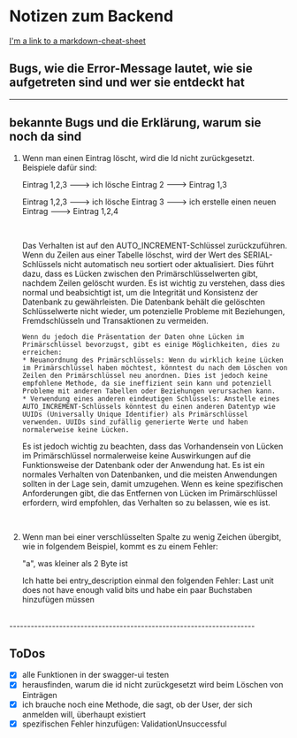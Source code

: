 # Notizen zum Backend
[I'm a link to a markdown-cheat-sheet](https://github.com/adam-p/markdown-here/wiki/Markdown-Cheatsheet)

## Bugs, wie die Error-Message lautet, wie sie aufgetreten sind und wer sie entdeckt hat

------------------------------------------------------------------------------------

## bekannte Bugs und die Erklärung, warum sie noch da sind
1. <p>Wenn man einen Eintrag löscht, wird die Id nicht zurückgesetzt. Beispiele dafür sind:</p>
   <p>Eintrag 1,2,3    --->   ich lösche Eintrag 2   --->   Eintrag 1,3</p>
   <p>Eintrag 1,2,3   --->   ich lösche Eintrag 3   --->   ich erstelle einen neuen Eintrag   --->   Eintrag 1,2,4</p>
   <br>
   <p>Das Verhalten ist auf den AUTO_INCREMENT-Schlüssel zurückzuführen. Wenn du Zeilen aus einer Tabelle löschst, wird der Wert des SERIAL-Schlüssels nicht automatisch neu sortiert oder aktualisiert. Dies führt dazu, dass es Lücken zwischen den Primärschlüsselwerten gibt, nachdem Zeilen gelöscht wurden. Es ist wichtig zu verstehen, dass dies normal und beabsichtigt ist, um die Integrität und Konsistenz der Datenbank zu gewährleisten. Die Datenbank behält die gelöschten Schlüsselwerte nicht wieder, um potenzielle Probleme mit Beziehungen, Fremdschlüsseln und Transaktionen zu vermeiden.</p>
       
       Wenn du jedoch die Präsentation der Daten ohne Lücken im Primärschlüssel bevorzugst, gibt es einige Möglichkeiten, dies zu erreichen:
       * Neuanordnung des Primärschlüssels: Wenn du wirklich keine Lücken im Primärschlüssel haben möchtest, könntest du nach dem Löschen von Zeilen den Primärschlüssel neu anordnen. Dies ist jedoch keine empfohlene Methode, da sie ineffizient sein kann und potenziell Probleme mit anderen Tabellen oder Beziehungen verursachen kann.
       * Verwendung eines anderen eindeutigen Schlüssels: Anstelle eines AUTO_INCREMENT-Schlüssels könntest du einen anderen Datentyp wie UUIDs (Universally Unique Identifier) als Primärschlüssel verwenden. UUIDs sind zufällig generierte Werte und haben normalerweise keine Lücken.
   <p>Es ist jedoch wichtig zu beachten, dass das Vorhandensein von Lücken im Primärschlüssel normalerweise keine Auswirkungen auf die Funktionsweise der Datenbank oder der Anwendung hat. Es ist ein normales Verhalten von Datenbanken, und die meisten Anwendungen sollten in der Lage sein, damit umzugehen. Wenn es keine spezifischen Anforderungen gibt, die das Entfernen von Lücken im Primärschlüssel erfordern, wird empfohlen, das Verhalten so zu belassen, wie es ist.</p>
<br>

2. <p>Wenn man bei einer verschlüsselten Spalte zu wenig Zeichen übergibt, wie in folgendem Beispiel, kommt es zu einem Fehler:</p>
   <p>"a", was kleiner als 2 Byte ist</p>
   <p>Ich hatte bei entry_description einmal den folgenden Fehler: Last unit does not have enough valid bits und habe ein paar Buchstaben hinzufügen müssen</p>

<br>
---------------------------------------------------------------------

## ToDos
- [x] alle Funktionen in der swagger-ui testen
- [x] herausfinden, warum die id nicht zurückgesetzt wird beim Löschen von Einträgen
- [x] ich brauche noch eine Methode, die sagt, ob der User, der sich anmelden will, überhaupt existiert
- [x] spezifischen Fehler hinzufügen: ValidationUnsuccessful